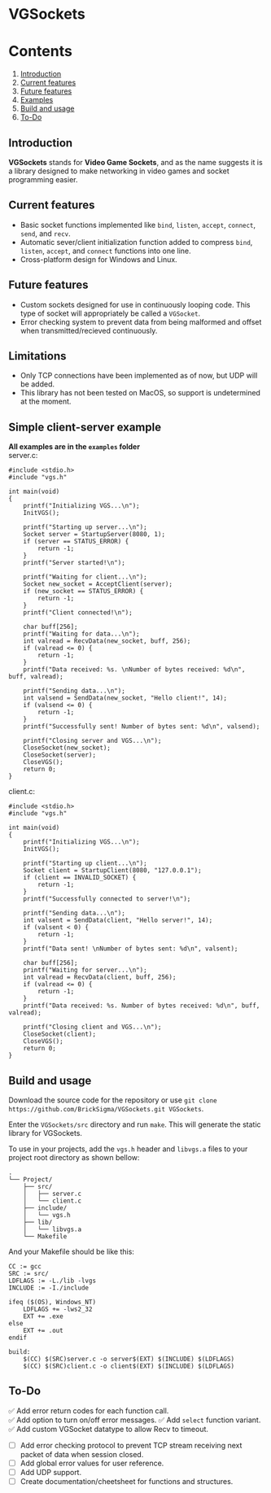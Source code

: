 # VGSockets

# Contents
1. [Introduction](#introduction)  
2. [Current features](#current-features)  
3. [Future features](#future-features)  
4. [Examples](#simple-client-server-example)  
6. [Build and usage](#build-and-usage)
5. [To-Do](#to-do)

## Introduction
<b>VGSockets</b> stands for <b>Video Game Sockets</b>, and as the name suggests it is a library designed to make networking in video games and socket programming easier.  


## Current features
- Basic socket functions implemented like `bind`, `listen`, `accept`, `connect`, `send`, and `recv`.
- Automatic sever/client initialization function added to compress `bind`, `listen`, `accept`, and `connect` functions into one line.
- Cross-platform design for Windows and Linux.

## Future features
- Custom sockets designed for use in continuously looping code. This type of socket will appropriately be called a `VGSocket`.
- Error checking system to prevent data from being malformed and offset when transmitted/recieved continuously.

## Limitations
- Only TCP connections have been implemented as of now, but UDP will be added.
- This library has not been tested on MacOS, so support is undetermined at the moment.

## Simple client-server example
<b>All examples are in the `examples` folder</b>  
server.c:  
```
#include <stdio.h>
#include "vgs.h"

int main(void)
{
    printf("Initializing VGS...\n");
    InitVGS();
    
    printf("Starting up server...\n");
    Socket server = StartupServer(8080, 1);
    if (server == STATUS_ERROR) {
        return -1;
    }
    printf("Server started!\n");
    
    printf("Waiting for client...\n");
    Socket new_socket = AcceptClient(server);
    if (new_socket == STATUS_ERROR) {
        return -1;
    }
    printf("Client connected!\n");

    char buff[256];
    printf("Waiting for data...\n");
    int valread = RecvData(new_socket, buff, 256);
    if (valread <= 0) {
        return -1;
    }
    printf("Data received: %s. \nNumber of bytes received: %d\n", buff, valread);

    printf("Sending data...\n");
    int valsend = SendData(new_socket, "Hello client!", 14);
    if (valsend <= 0) {
        return -1;
    }
    printf("Successfully sent! Number of bytes sent: %d\n", valsend);

    printf("Closing server and VGS...\n");
    CloseSocket(new_socket);
    CloseSocket(server);
    CloseVGS();
    return 0;
}
```  
client.c:  
```
#include <stdio.h>
#include "vgs.h"

int main(void)
{
    printf("Initializing VGS...\n");
    InitVGS();

    printf("Starting up client...\n");
    Socket client = StartupClient(8080, "127.0.0.1");
    if (client == INVALID_SOCKET) {
        return -1;
    }
    printf("Successfully connected to server!\n");

    printf("Sending data...\n");
    int valsent = SendData(client, "Hello server!", 14);
    if (valsent < 0) {
        return -1;
    }
    printf("Data sent! \nNumber of bytes sent: %d\n", valsent);

    char buff[256];
    printf("Waiting for server...\n");
    int valread = RecvData(client, buff, 256);
    if (valread <= 0) {
        return -1;
    }
    printf("Data received: %s. Number of bytes received: %d\n", buff, valread);

    printf("Closing client and VGS...\n");
    CloseSocket(client);
    CloseVGS();
    return 0;
}
```

## Build and usage
Download the source code for the repository or use `git clone https://github.com/BrickSigma/VGSockets.git VGSockets`.  

Enter the `VGSockets/src` directory and run `make`. This will generate the static library for VGSockets.  

To use in your projects, add the `vgs.h` header and `libvgs.a` files to your project root directory as shown bellow:  
```
.
└── Project/
    ├── src/
    │   ├── server.c
    │   └── client.c
    ├── include/
    │   └── vgs.h
    ├── lib/
    │   └── libvgs.a
    └── Makefile
```  
And your Makefile should be like this:
```
CC := gcc
SRC := src/
LDFLAGS := -L./lib -lvgs
INCLUDE := -I./include

ifeq ($(OS), Windows_NT)
	LDFLAGS += -lws2_32
	EXT += .exe
else
	EXT += .out
endif

build:
	$(CC) $(SRC)server.c -o server$(EXT) $(INCLUDE) $(LDFLAGS)
	$(CC) $(SRC)client.c -o client$(EXT) $(INCLUDE) $(LDFLAGS)
```

## To-Do
:white_check_mark: Add error return codes for each function call.  
:white_check_mark: Add option to turn on/off error messages.
:white_check_mark: Add `select` function variant.
:white_check_mark: Add custom VGSocket datatype to allow Recv to timeout.
- [ ] Add error checking protocol to prevent TCP stream receiving next packet of data when session closed.  
- [ ] Add global error values for user reference.  
- [ ] Add UDP support.
- [ ] Create documentation/cheetsheet for functions and structures.
